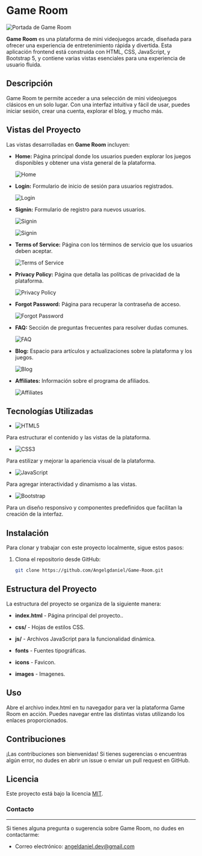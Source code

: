 # Game Room

![Portada de Game Room](./screenshots/game-room-screenshot-one.png)

**Game Room** es una plataforma de mini videojuegos arcade, diseñada para ofrecer una experiencia de entretenimiento rápida y divertida. Esta aplicación frontend está construida con HTML, CSS, JavaScript, y Bootstrap 5, y contiene varias vistas esenciales para una experiencia de usuario fluida.

## Descripción

Game Room te permite acceder a una selección de mini videojuegos clásicos en un solo lugar. Con una interfaz intuitiva y fácil de usar, puedes iniciar sesión, crear una cuenta, explorar el blog, y mucho más.

## Vistas del Proyecto

Las vistas desarrolladas en **Game Room** incluyen:

- **Home:** Página principal donde los usuarios pueden explorar los juegos disponibles y obtener una vista general de la plataforma.

  ![Home](./screenshots/screencapture-index-html.png)

- **Login:** Formulario de inicio de sesión para usuarios registrados.

  ![Login](./screenshots/screencapture-log-in-html.png)

- **Signin:** Formulario de registro para nuevos usuarios.

  ![Signin](./screenshots/screencapture-sign-in-html.png)

  ![Signin](./screenshots/screencapture-sign-in-html-two.png)

- **Terms of Service:** Página con los términos de servicio que los usuarios deben aceptar.

  ![Terms of Service](./screenshots/screencapture-term-service.png)

- **Privacy Policy:** Página que detalla las políticas de privacidad de la plataforma.

  ![Privacy Policy](./screenshots/screencapture-privacy-policy-html.png)

- **Forgot Password:** Página para recuperar la contraseña de acceso.

  ![Forgot Password](./screenshots/screencapture-forgot-password-html.png)

- **FAQ:** Sección de preguntas frecuentes para resolver dudas comunes.

  ![FAQ](/screenshots/screencapture-faq-html.png)

- **Blog:** Espacio para artículos y actualizaciones sobre la plataforma y los juegos.

  ![Blog](./screenshots/screencapture-blog-html.png)

- **Affiliates:** Información sobre el programa de afiliados.

  ![Affiliates](./screenshots/screencapture-affiliates-html.png)

## Tecnologías Utilizadas

- ![HTML5](https://img.shields.io/badge/HTML5-%23E34F26.svg?style=for-the-badge&logo=html5&logoColor=white)

 Para estructurar el contenido y las vistas de la plataforma.
- ![CSS3](https://img.shields.io/badge/CSS3-%231572B6.svg?style=for-the-badge&logo=css3&logoColor=white)

Para estilizar y mejorar la apariencia visual de la plataforma.
- ![JavaScript](https://img.shields.io/badge/JavaScript-%23F7DF1E.svg?style=for-the-badge&logo=javascript&logoColor=black)

Para agregar interactividad y dinamismo a las vistas.
- ![Bootstrap](https://img.shields.io/badge/Bootstrap-%23563D7C.svg?style=for-the-badge&logo=bootstrap&logoColor=white)

Para un diseño responsivo y componentes predefinidos que facilitan la creación de la interfaz.

## Instalación

Para clonar y trabajar con este proyecto localmente, sigue estos pasos:

1. Clona el repositorio desde GitHub:

   ```bash
   git clone https://github.com/Angelgdaniel/Game-Room.git
   ```

## Estructura del Proyecto

La estructura del proyecto se organiza de la siguiente manera:

- **index.html** - Página principal del proyecto..

- **css/** - Hojas de estilos CSS.

- **js/** - Archivos JavaScript para la funcionalidad dinámica.

- **fonts** - Fuentes tipográficas.

- **icons** - Favicon.

- **images** - Imagenes.

## Uso

Abre el archivo index.html en tu navegador para ver la plataforma Game Room en acción. Puedes navegar entre las distintas vistas utilizando los enlaces proporcionados.

## Contribuciones

¡Las contribuciones son bienvenidas! Si tienes sugerencias o encuentras algún error, no dudes en abrir un issue o enviar un pull request en GitHub.

## Licencia

Este proyecto está bajo la licencia [MIT](https://opensource.org/licenses/MIT).

### Contacto

---

Si tienes alguna pregunta o sugerencia sobre Game Room, no dudes en contactarme:

- Correo electrónico: angeldaniel.dev@gmail.com
